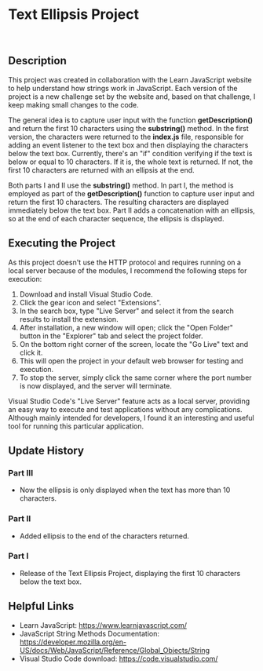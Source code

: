 # Text Ellipsis Project
<br>

## Description

This project was created in collaboration with the Learn JavaScript website to help understand how strings work in JavaScript. Each version of the project is a new challenge set by the website and, based on that challenge, I keep making small changes to the code.

The general idea is to capture user input with the function **getDescription()** and return the first 10 characters using the **substring()** method. In the first version, the characters were returned to the **index.js** file, responsible for adding an event listener to the text box and then displaying the characters below the text box. Currently, there's an "if" condition verifying if the text is below or equal to 10 characters. If it is, the whole text is returned. If not, the first 10 characters are returned with an ellipsis at the end.

Both parts I and II use the **substring()** method. In part I, the method is employed as part of the **getDescription()** function to capture user input and return the first 10 characters. The resulting characters are displayed immediately below the text box. Part II adds a concatenation with an ellipsis, so at the end of each character sequence, the ellipsis is displayed.

## Executing the Project
As this project doesn't use the HTTP protocol and requires running on a local server because of the modules, I recommend the following steps for execution:

1. Download and install Visual Studio Code.
2. Click the gear icon and select "Extensions".
3. In the search box, type "Live Server" and select it from the search results to install the extension.
4. After installation, a new window will open; click the "Open Folder" button in the "Explorer" tab and select the project folder.
5. On the bottom right corner of the screen, locate the "Go Live" text and click it.
6. This will open the project in your default web browser for testing and execution.
7. To stop the server, simply click the same corner where the port number is now displayed, and the server will terminate.


Visual Studio Code's "Live Server" feature acts as a local server, providing an easy way to execute and test applications without any complications. Although mainly intended for developers, I found it an interesting and useful tool for running this particular application.

## Update History

### Part III
* Now the ellipsis is only displayed when the text has more than 10 characters.

### Part II
* Added ellipsis to the end of the characters returned.

### Part I
* Release of the Text Ellipsis Project, displaying the first 10 characters below the text box.

## Helpful Links
* Learn JavaScript: https://www.learnjavascript.com/
* JavaScript String Methods Documentation: https://developer.mozilla.org/en-US/docs/Web/JavaScript/Reference/Global_Objects/String
* Visual Studio Code download: https://code.visualstudio.com/
